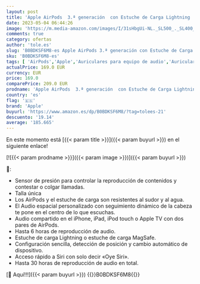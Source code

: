 ```yaml
---
layout: post
title: 'Apple AirPods  3.ª generación  con Estuche de Carga Lightning  2021 '
date: 2023-05-04 06:44:26
image: 'https://m.media-amazon.com/images/I/31sHbgUi-NL._SL500_._SL400_.jpg'
comments: true
category: ofertas
author: 'tole.es'
slug: 'B0BDKSF6M8-es Apple AirPods 3.ª generación con Estuche de Carga...'
sku: 'B0BDKSF6M8-es'
tags: [ 'AirPods','Apple','Auriculares para equipo de audio','Auriculares y accesorios','Electrónica','Self Service','Special Features Stores','apple','🇪🇸', ]
actualPrice: 169.0 EUR
currency: EUR
price: 169.0
comparePrice: 209.0 EUR
prodname: 'Apple AirPods  3.ª generación  con Estuche de Carga Lightning  2021 '
country: 'es'
flag: '🇪🇸'
brand: 'Apple'
buyurl: 'https://www.amazon.es/dp/B0BDKSF6M8/?tag=tolees-21'
descuento: '19.14'
average: '185.665'
---
```


En este momento está [{{< param title >}}]({{< param buyurl >}}) en el siguiente enlace!

[![{{< param prodname >}}]({{< param image >}})]({{< param buyurl >}})

🔎:

- Sensor de presión para controlar la reproducción de contenidos y contestar o colgar llamadas.
- Talla única
- Los AirPods y el estuche de carga son resistentes al sudor y al agua.
- El Audio espacial personalizado con seguimiento dinámico de la cabeza te pone en el centro de lo que escuchas.
- Audio compartido en el iPhone, iPad, iPod touch o Apple TV con dos pares de AirPods.
- Hasta 6 horas de reproducción de audio.
- Estuche de carga Lightning o estuche de carga MagSafe.
- Configuración sencilla, detección de posición y cambio automático de dispositivo.
- Acceso rápido a Siri con solo decir «Oye Siri».
- Hasta 30 horas de reproducción de audio en total.

[🛒 Aquí!!!]({{< param buyurl >}})
{{<world>}}B0BDKSF6M8{{</world>}}
